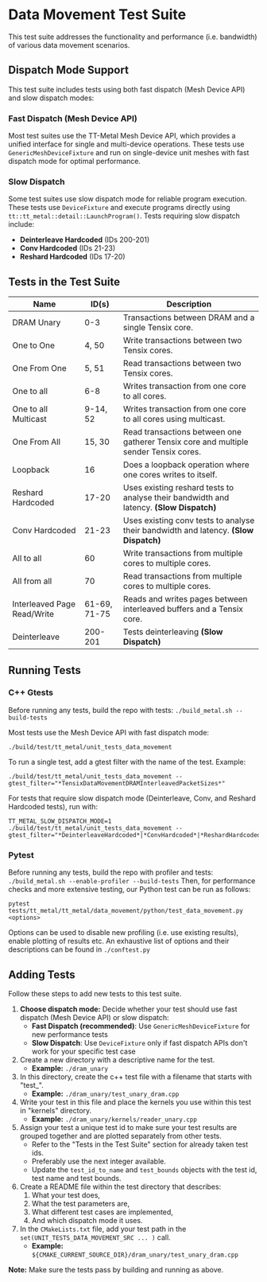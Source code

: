 # Data Movement Test Suite

This test suite addresses the functionality and performance (i.e. bandwidth) of various data movement scenarios.

## Dispatch Mode Support
This test suite includes tests using both fast dispatch (Mesh Device API) and slow dispatch modes:

### Fast Dispatch (Mesh Device API)
Most test suites use the TT-Metal Mesh Device API, which provides a unified interface for single and multi-device operations. These tests use `GenericMeshDeviceFixture` and run on single-device unit meshes with fast dispatch mode for optimal performance.

### Slow Dispatch
Some test suites use slow dispatch mode for reliable program execution. These tests use `DeviceFixture` and execute programs directly using `tt::tt_metal::detail::LaunchProgram()`. Tests requiring slow dispatch include:
- **Deinterleave Hardcoded** (IDs 200-201)
- **Conv Hardcoded** (IDs 21-23)
- **Reshard Hardcoded** (IDs 17-20)

## Tests in the Test Suite

| Name                        | ID(s)        | Description                                                                             |
| --------------------------- | ------------ | --------------------------------------------------------------------------------------- |
| DRAM Unary                  | 0-3          | Transactions between DRAM and a single Tensix core.                                     |
| One to One                  | 4, 50        | Write transactions between two Tensix cores.                                            |
| One From One                | 5, 51        | Read transactions between two Tensix cores.                                             |
| One to all                  | 6-8          | Writes transaction from one core to all cores.                                          |
| One to all Multicast        | 9-14, 52     | Writes transaction from one core to all cores using multicast.                          |
| One From All                | 15, 30       | Read transactions between one gatherer Tensix core and multiple sender Tensix cores.    |
| Loopback                    | 16           | Does a loopback operation where one cores writes to itself.                             |
| Reshard Hardcoded           | 17-20        | Uses existing reshard tests to analyse their bandwidth and latency. **(Slow Dispatch)** |
| Conv Hardcoded              | 21-23        | Uses existing conv tests to analyse their bandwidth and latency. **(Slow Dispatch)**    |
| All to all                  | 60           | Write transactions from multiple cores to multiple cores.                               |
| All from all                | 70           | Read transactions from multiple cores to multiple cores.                                |
| Interleaved Page Read/Write | 61-69, 71-75 | Reads and writes pages between interleaved buffers and a Tensix core.                   |
| Deinterleave                | 200-201      | Tests deinterleaving **(Slow Dispatch)**                                                |

## Running Tests
### C++ Gtests
Before running any tests, build the repo with tests: ```./build_metal.sh --build-tests```

Most tests use the Mesh Device API with fast dispatch mode:
```
./build/test/tt_metal/unit_tests_data_movement
```

To run a single test, add a gtest filter with the name of the test. Example:
```
./build/test/tt_metal/unit_tests_data_movement --gtest_filter="*TensixDataMovementDRAMInterleavedPacketSizes*"
```

For tests that require slow dispatch mode (Deinterleave, Conv, and Reshard Hardcoded tests), run with:
```
TT_METAL_SLOW_DISPATCH_MODE=1 ./build/test/tt_metal/unit_tests_data_movement --gtest_filter="*DeinterleaveHardcoded*|*ConvHardcoded*|*ReshardHardcoded*"
```

### Pytest
Before running any tests, build the repo with profiler and tests: ```./build_metal.sh --enable-profiler --build-tests```
Then, for performance checks and more extensive testing, our Python test can be run as follows:
```
pytest tests/tt_metal/tt_metal/data_movement/python/test_data_movement.py <options>
```

Options can be used to disable new profiling (i.e. use existing results), enable plotting of results etc.
An exhaustive list of options and their descriptions can be found in `./conftest.py`

## Adding Tests
Follow these steps to add new tests to this test suite.

1. **Choose dispatch mode:** Decide whether your test should use fast dispatch (Mesh Device API) or slow dispatch:
    - **Fast Dispatch (recommended)**: Use `GenericMeshDeviceFixture` for new performance tests
    - **Slow Dispatch**: Use `DeviceFixture` only if fast dispatch APIs don't work for your specific test case
2. Create a new directory with a descriptive name for the test.
    - **Example:** `./dram_unary`
3. In this directory, create the c++ test file with a filename that starts with "test_".
    - **Example:** `./dram_unary/test_unary_dram.cpp`
4. Write your test in this file and place the kernels you use within this test in "kernels" directory.
    - **Example:** `./dram_unary/kernels/reader_unary.cpp`
5. Assign your test a unique test id to make sure your test results are grouped together and are plotted separately from other tests.
    - Refer to the "Tests in the Test Suite" section for already taken test ids.
    - Preferably use the next integer available.
    - Update the `test_id_to_name` and `test_bounds` objects with the test id, test name and test bounds.
6. Create a README file within the test directory that describes:
    1. What your test does,
    2. What the test parameters are,
    3. What different test cases are implemented,
    4. And which dispatch mode it uses.
7. In the `CMakeLists.txt` file, add your test path in the `set(UNIT_TESTS_DATA_MOVEMENT_SRC ... )` call.
    - **Example:** `${CMAKE_CURRENT_SOURCE_DIR}/dram_unary/test_unary_dram.cpp`

**Note:** Make sure the tests pass by building and running as above.

